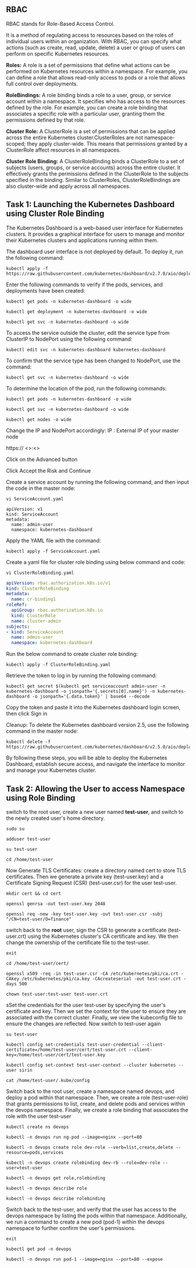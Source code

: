 ## RBAC

RBAC stands for Role-Based Access Control. 

It is a method of regulating access to resources based on the roles of individual users within an organization. With RBAC, you can specify what actions (such as create, read, update, delete) a user or group of users can perform on specific Kubernetes resources.

**Roles:** A role is a set of permissions that define what actions can be performed on Kubernetes resources within a namespace. For example, you can define a role that allows read-only access to pods or a role that allows full control over deployments.

**RoleBindings:** A role binding binds a role to a user, group, or service account within a namespace. It specifies who has access to the resources defined by the role. For example, you can create a role binding that associates a specific role with a particular user, granting them the permissions defined by that role.

**Cluster Role:** A ClusterRole is a set of permissions that can be applied across the entire Kubernetes cluster.ClusterRoles are not namespace-scoped; they apply cluster-wide. This means that permissions granted by a ClusterRole affect resources in all namespaces.

**Cluster Role Binding:** A ClusterRoleBinding binds a ClusterRole to a set of subjects (users, groups, or service accounts) across the entire cluster. It effectively grants the permissions defined in the ClusterRole to the subjects specified in the binding. Similar to ClusterRoles, ClusterRoleBindings are also cluster-wide and apply across all namespaces.


## Task 1: Launching the Kubernetes Dashboard using Cluster Role Binding

The Kubernetes Dashboard is a web-based user interface for Kubernetes clusters. It provides a graphical interface for users to manage and monitor their Kubernetes clusters and applications running within them.

The dashboard user interface is not deployed by default. To deploy it, run the following command:
```
kubectl apply -f https://raw.githubusercontent.com/kubernetes/dashboard/v2.7.0/aio/deploy/recommended.yaml
```
Enter the following commands to verify if the pods, services, and deployments have been created:
```
kubectl get pods -n kubernetes-dashboard -o wide
```
```
kubectl get deployment -n kubernetes-dashboard -o wide
```
```
kubectl get svc -n kubernetes-dashboard -o wide
```
To access the service outside the cluster, edit the service type from ClusterIP to NodePort using the following command:
```
kubectl edit svc -n kubernetes-dashboard kubernetes-dashboard
```
To confirm that the service type has been changed to NodePort, use the command:
```
kubectl get svc -n kubernetes-dashboard -o wide
```
To determine the location of the pod, run the following commands:
```
kubectl get pods -n kubernetes-dashboard -o wide
```
```
kubectl get svc -n kubernetes-dashboard -o wide
```
```
kubectl get nodes -o wide
```
Change the IP and NodePort accordingly:
IP : External IP of your master node

https:// <<your worker-node-1>>:<<NodePort>>

Click on the Advanced button

Click Accept the Risk and Continue

Create a service account by running the following command, and then input the code in the master node:
```
vi ServiceAccount.yaml
```
```
apiVersion: v1
kind: ServiceAccount
metadata:
  name: admin-user
  namespace: kubernetes-dashboard
```

Apply the YAML file with the command:
```
kubectl apply -f ServiceAccount.yaml
```

Create a yaml file for cluster role binding using below command and code:
```
vi ClusterRoleBinding.yaml
```
```yaml
apiVersion: rbac.authorization.k8s.io/v1
kind: ClusterRoleBinding
metadata:
  name: cr-binding1
roleRef:
  apiGroup: rbac.authorization.k8s.io
  kind: ClusterRole
  name: cluster-admin
subjects:
- kind: ServiceAccount
  name: admin-user
  namespace: kubernetes-dashboard
```
Run the below command to create cluster role binding:
```
kubectl apply -f ClusterRoleBinding.yaml
```
Retrieve the token to log in by running the following command:
```
kubectl get secret $(kubectl get serviceaccount admin-user -n kubernetes-dashboard -o jsonpath='{.secrets[0].name}') -n kubernetes-dashboard -o jsonpath='{.data.token}' | base64 --decode
```
Copy the token and paste it into the Kubernetes dashboard login screen, then click Sign in

Cleanup: To delete the Kubernetes dashboard version 2.5, use the following command in the master node:
```
kubectl delete -f https://raw.githubusercontent.com/kubernetes/dashboard/v2.5.0/aio/deploy/recommended.yaml
```
By following these steps, you will be able to deploy the Kubernetes Dashboard, establish secure access, and navigate the interface to monitor and manage your Kubernetes cluster.

## Task 2: Allowing the User to access Namespace using  Role Binding

switch to the root user, create a new user named **test-user**, and switch to the newly created user's home directory.
```
sudo su
```
```
adduser test-user
```
```
su test-user
```
```
cd /home/test-user
```
Now Generate TLS Certificates: 
create a directory named cert to store TLS certificates. Then we generate a private key (test-user.key) and a Certificate Signing Request (CSR) (test-user.csr) for the user test-user.

```
mkdir cert && cd cert
```
```
openssl genrsa -out test-user.key 2048
```
```
openssl req -new -key test-user.key -out test-user.csr -subj "/CN=test-user/O=finance"
```

switch back to the  **root** user, sign the CSR to generate a certificate (test-user.crt) using the Kubernetes cluster's CA certificate and key. We then change the ownership of the certificate file to the test-user.

```
exit
```
```
cd /home/test-user/cert/
```
```
openssl x509 -req -in test-user.csr -CA /etc/kubernetes/pki/ca.crt -CAkey /etc/kubernetes/pki/ca.key -CAcreateserial -out test-user.crt -days 500
```
```
chown test-user:test-user test-user.crt
```
sSet the credentials for the user test-user by specifying the user's certificate and key. Then we set the context for the user to ensure they are associated with the correct cluster. Finally, we view the kubeconfig file to ensure the changes are reflected.
Now switch to test-user again
```
su test-user
```
```
kubectl config set-credentials test-user-credential --client-certificate=/home/test-user/cert/test-user.crt --client-key=/home/test-user/cert/test-user.key
```

```
kubectl config set-context test-user-context --cluster kubernetes --user sirin
```
```
cat /home/test-user/.kube/config
```

Switch back to the root user, create a namespace named devops, and deploy a pod within that namespace. Then, we create a role (test-user-role) that grants permissions to list, create, and delete pods and services within the devops namespace. Finally, we create a role binding that associates the role with the user test-user

```
kubectl create ns devops
```
```
kubectl -n devops run ng-pod --image=nginx --port=80
```
```
kubectl -n devops create role dev-role --verb=list,create,delete --resource=pods,services
```
```
kubectl -n devops create rolebinding dev-rb --role=dev-role --user=test-user
```
```
kubectl -n devops get role,rolebinding
```
```
kubectl -n devops describe role
```
```
kubectl -n devops describe rolebinding
```

Switch back to the test-user, and verify that the user has access to the devops namespace by listing the pods within that namespace. Additionally, we run a command to create a new pod (pod-1) within the devops namespace to further confirm the user's permissions.
```
exit
```
```
kubectl get pod -n devops
```
```
kubectl -n devops run pod-1 --image=nginx --port=80 --expose
```
